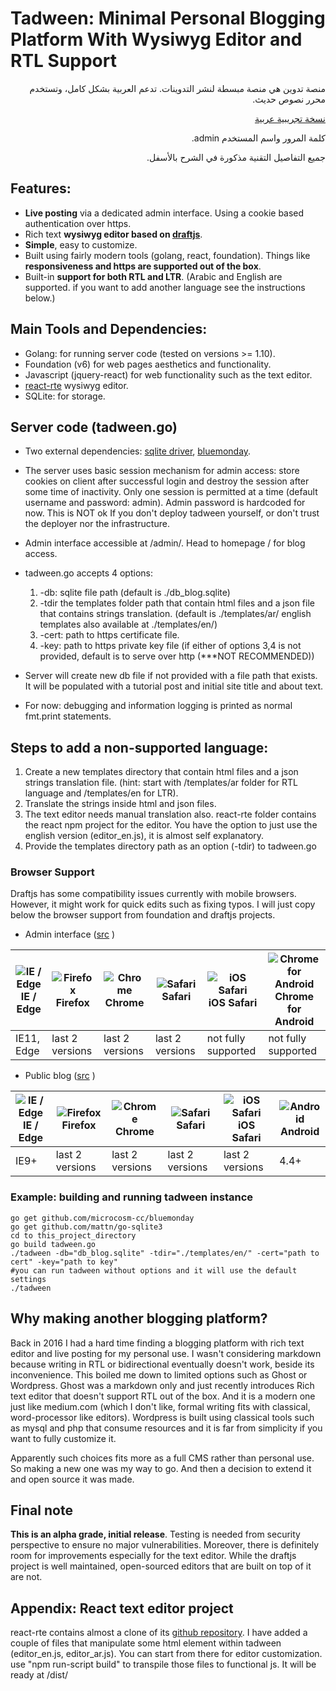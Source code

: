 # Tadween: Minimal Personal Blogging Platform With Wysiwyg Editor and RTL Support

<div dir="rtl">
 
منصة تدوين هي منصة مبسطة لنشر التدوينات. تدعم العربية بشكل كامل، وتستخدم محرر نصوص حديث.


 [نسخة تجريبية عربية ](http://139.162.183.239:5151/login/)

كلمة المرور واسم المستخدم admin.

جميع التفاصيل التقنية مذكورة في الشرح بالأسفل.
</div>

## Features:
- **Live posting** via a dedicated admin interface. Using a cookie based authentication over https.
- Rich text **wysiwyg editor based on [draftjs](https://github.com/facebook/draft-js)**.
- **Simple**, easy to customize.
- Built using fairly modern tools (golang, react, foundation). Things like **responsiveness and https are supported out of the box**.
- Built-in **support for both RTL and LTR**. (Arabic and English are supported. if you want to add another language see the instructions below.)

## Main Tools and Dependencies:
- Golang: for running server code (tested on versions >= 1.10).
- Foundation (v6) for web pages aesthetics and functionality.
- Javascript (jquery-react) for web functionality such as the text editor.
- [react-rte](https://github.com/sstur/react-rte) wysiwyg editor.
- SQLite: for storage.

## Server code (tadween.go)

- Two external dependencies: [sqlite driver](https://github.com/mattn/go-sqlite3), [bluemonday](https://github.com/microcosm-cc/bluemonday).
- The server uses basic session mechanism for admin access: store cookies on client after successful login and destroy the session after some time of inactivity. Only one session is permitted at a time (default username and password: admin). Admin password is hardcoded for now. This is NOT ok If you don't deploy tadween yourself, or don't trust the deployer nor the infrastructure.
- Admin interface accessible at /admin/. Head to homepage / for blog access.

- tadween.go accepts 4 options:
   1. -db: sqlite file path (default is ./db_blog.sqlite)
   2. -tdir the templates folder path that contain html files and a json file that contains strings translation. (default is ./templates/ar/ english templates also available at ./templates/en/)
   3. -cert: path to https certificate file.
   4. -key: path to https private key file (if either of options 3,4 is not provided, default is to serve over http (***NOT RECOMMENDED))
   
- Server will create new db file if not provided with a file path that exists. It will be populated with a tutorial post and initial site title and about text.
- For now: debugging and information logging is printed as normal fmt.print statements.

## Steps to add a non-supported language:

1. Create a new templates directory that contain html files and a json strings translation file. (hint: start with /templates/ar folder for RTL language and /templates/en for LTR).
2. Translate the strings inside html and json files.
3. The text editor needs manual translation also. react-rte folder contains the react npm project for the editor. You have the option to just use the english version (editor_en.js), it is almost self explanatory.
4. Provide the templates directory path as an option (-tdir) to tadween.go


### Browser Support
Draftjs has some compatibility issues currently with mobile browsers. However, it might work for quick edits such as fixing typos. I will just copy below the browser support from foundation and draftjs projects.

- Admin interface ([src](https://github.com/facebook/draft-js) )

| ![IE / Edge](https://raw.githubusercontent.com/godban/browsers-support-badges/master/src/images/edge.png) <br /> IE / Edge | ![Firefox](https://raw.githubusercontent.com/godban/browsers-support-badges/master/src/images/firefox.png) <br /> Firefox | ![Chrome](https://raw.githubusercontent.com/godban/browsers-support-badges/master/src/images/chrome.png) <br /> Chrome | ![Safari](https://raw.githubusercontent.com/godban/browsers-support-badges/master/src/images/safari.png ) <br /> Safari | ![iOS Safari](https://raw.githubusercontent.com/godban/browsers-support-badges/master/src/images/safari-ios.png) <br />iOS Safari | ![Chrome for Android](https://raw.githubusercontent.com/godban/browsers-support-badges/master/src/images/chrome-android.png) <br/> Chrome for Android |
| --------- | --------- | --------- | --------- | --------- | --------- |
| IE11, Edge | last 2 versions| last 2 versions| last 2 versions| not fully supported | not fully supported


- Public blog ([src](https://foundation.zurb.com/sites/docs/compatibility.html) )

| ![IE / Edge](https://raw.githubusercontent.com/godban/browsers-support-badges/master/src/images/edge.png) <br /> IE / Edge | ![Firefox](https://raw.githubusercontent.com/godban/browsers-support-badges/master/src/images/firefox.png) <br /> Firefox | ![Chrome](https://raw.githubusercontent.com/godban/browsers-support-badges/master/src/images/chrome.png) <br /> Chrome | ![Safari](https://raw.githubusercontent.com/godban/browsers-support-badges/master/src/images/safari.png ) <br /> Safari | ![iOS Safari](https://raw.githubusercontent.com/godban/browsers-support-badges/master/src/images/safari-ios.png) <br />iOS Safari | ![Android](https://raw.githubusercontent.com/godban/browsers-support-badges/master/src/images/chrome-android.png) <br/> Android |
| --------- | --------- | --------- | --------- | --------- | --------- |
| IE9+ | last 2 versions| last 2 versions| last 2 versions|  last 2 versions | 4.4+



### Example: building and running tadween instance
```
go get github.com/microcosm-cc/bluemonday
go get github.com/mattn/go-sqlite3
cd to this_project_directory
go build tadween.go
./tadween -db="db_blog.sqlite" -tdir="./templates/en/" -cert="path to cert" -key="path to key"
#you can run tadween without options and it will use the default settings
./tadween
```

## Why making another blogging platform?
Back in 2016 I had a hard time finding a blogging platform with rich text editor and live posting for my personal use. I wasn't considering markdown because writing in RTL or bidirectional eventually doesn't work, beside its inconvenience. This boiled me down to limited options such as Ghost or Wordpress. Ghost was a markdown only and just recently introduces Rich text editor that doesn't support RTL out of the box. And it is a modern one just like medium.com (which I don't like, formal writing fits with classical, word-processor like editors). Wordpress is built using classical tools such as mysql and php that consume resources and it is far from simplicity if you want to fully customize it. 

Apparently such choices fits more as a full CMS rather than personal use. So making a new one was my way to go. And then a decision to extend it and open source it was made.

## Final note
**This is an alpha grade, initial release**.  Testing is needed from security perspective to ensure no major vulnerabilities. Moreover, there is definitely room for improvements especially for the text editor. While the draftjs project is well maintained, open-sourced editors that are built on top of it are not.

## Appendix: React text editor project  
react-rte contains almost a clone of its [github repository](https://github.com/sstur/react-rte). I have added a couple of files that manipulate some html element within tadween (editor_en.js, editor_ar.js). You can start from there for editor customization. use "npm run-script build" to transpile those files to functional js. It will be ready at /dist/

